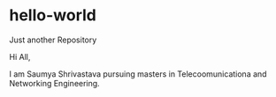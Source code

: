 # hello-world
Just another Repository


Hi All,

I am Saumya Shrivastava pursuing masters in Telecoomunicationa and Networking Engineering.
